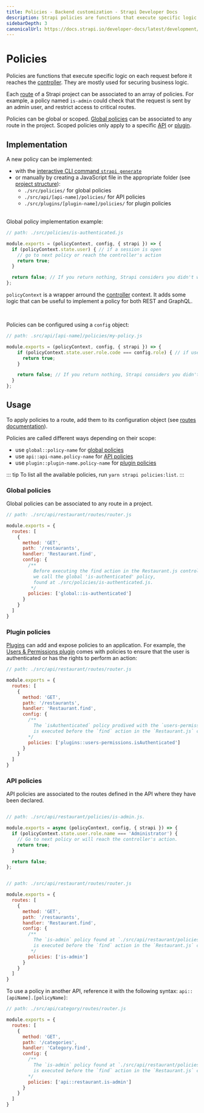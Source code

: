 ```yaml
---
title: Policies - Backend customization - Strapi Developer Docs
description: Strapi policies are functions that execute specific logic on each request before it reaches the controller. Policies can be customized according to your needs.
sidebarDepth: 3
canonicalUrl: https://docs.strapi.io/developer-docs/latest/development/backend-customization/policies.html
---
```


# Policies

Policies are functions that execute specific logic on each request before it reaches the [controller](/developer-docs/latest/development/backend-customization/controllers.md). They are mostly used for securing business logic.

Each [route](/developer-docs/latest/development/backend-customization/routes.md) of a Strapi project can be associated to an array of policies. For example, a policy named `is-admin` could check that the request is sent by an admin user, and restrict access to critical routes.

Policies can be global or scoped. [Global policies](#global-policies) can be associated to any route in the project. Scoped policies only apply to a specific [API](#api-policies) or [plugin](#plugin-policies).

## Implementation

A new policy can be implemented:

- with the [interactive CLI command `strapi generate`](/developer-docs/latest/developer-resources/cli/CLI.md#strapi-generate) 
- or manually by creating a JavaScript file in the appropriate folder (see [project structure](/developer-docs/latest/setup-deployment-guides/file-structure.md)):
  - `./src/policies/` for global policies
  - `./src/api/[api-name]/policies/` for API policies
  - `./src/plugins/[plugin-name]/policies/` for plugin policies

<br/>
Global policy implementation example:

```js
// path: ./src/policies/is-authenticated.js

module.exports = (policyContext, config, { strapi }) => {
  if (policyContext.state.user) { // if a session is open
    // go to next policy or reach the controller's action
    return true;
  }

  return false; // If you return nothing, Strapi considers you didn't want to block the request and will let it pass
};
```

`policyContext` is a wrapper arround the [controller](/developer-docs/latest/development/backend-customization/controllers.md) context. It adds some logic that can be useful to implement a policy for both REST and GraphQL.

<br/>

Policies can be configured using a `config` object:

```js
// path: .src/api/[api-name]/policies/my-policy.js

module.exports = (policyContext, config, { strapi }) => {
    if (policyContext.state.user.role.code === config.role) { // if user's role is the same as the one described in configuration
      return true;
    }

    return false; // If you return nothing, Strapi considers you didn't want to block the request and will let it pass
  }
};
```

## Usage

To apply policies to a route, add them to its configuration object (see [routes documentation](/developer-docs/latest/development/backend-customization/routes.md#policies)).

Policies are called different ways depending on their scope:

- use `global::policy-name` for [global policies](#global-policies)
- use `api::api-name.policy-name` for [API policies](#API-policies)
- use `plugin::plugin-name.policy-name` for [plugin policies](#plugin-policies)

::: tip
To list all the available policies, run `yarn strapi policies:list`.
:::

### Global policies

Global policies can be associated to any route in a project.

```js
// path: ./src/api/restaurant/routes/router.js

module.exports = {
  routes: [
    {
      method: 'GET',
      path: '/restaurants',
      handler: 'Restaurant.find',
      config: {
        /**
          Before executing the find action in the Restaurant.js controller,
          we call the global 'is-authenticated' policy,
          found at ./src/policies/is-authenticated.js.
         */
        policies: ['global::is-authenticated']
      }
    }
  ]
}
```

### Plugin policies

[Plugins](/developer-docs/latest/plugins/plugins-intro.md) can add and expose policies to an application. For example, the [Users & Permissions plugin](/user-docs/latest/users-roles-permissions/introduction-to-users-roles-permissions.md) comes with policies to ensure that the user is authenticated or has the rights to perform an action:

```js
// path: ./src/api/restaurant/routes/router.js

module.exports = {
  routes: [
    {
      method: 'GET',
      path: '/restaurants',
      handler: 'Restaurant.find',
      config: {
        /**
          The `isAuthenticated` policy prodived with the `users-permissions` plugin 
          is executed before the `find` action in the `Restaurant.js` controller.
        */
        policies: ['plugins::users-permissions.isAuthenticated']
      }
    }
  ]
}
```

### API policies

API policies are associated to the routes defined in the API where they have been declared.

```js

// path: ./src/api/restaurant/policies/is-admin.js.

module.exports = async (policyContext, config, { strapi }) => {
  if (policyContext.state.user.role.name === 'Administrator') {
    // Go to next policy or will reach the controller's action.
    return true;
  }

  return false;
};


// path: ./src/api/restaurant/routes/router.js

module.exports = {
  routes: [
    {
      method: 'GET',
      path: '/restaurants',
      handler: 'Restaurant.find',
      config: {
        /**
          The `is-admin` policy found at `./src/api/restaurant/policies/is-admin.js`
          is executed before the `find` action in the `Restaurant.js` controller.
         */
        policies: ['is-admin']
      }
    }
  ]
}

```

To use a policy in another API, reference it with the following syntax: `api::[apiName].[policyName]`:

```js
// path: ./src/api/category/routes/router.js

module.exports = {
  routes: [
    {
      method: 'GET',
      path: '/categories',
      handler: 'Category.find',
      config: {
        /**
          The `is-admin` policy found at `./src/api/restaurant/policies/is-admin.js`
          is executed before the `find` action in the `Restaurant.js` controller.
        */
        policies: ['api::restaurant.is-admin']
      }
    }
  ]
}
```
